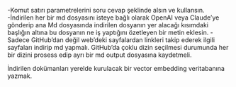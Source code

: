 -Komut satırı parametrelerini soru cevap şeklinde alsın ve kullansın.
-İndirilen her bir md dosyasını isteye bağlı olarak OpenAI veya Claude’ye gönderip ana Md dosyasında indirilen dosyanın yer alacağı kısımdaki başlığın altına bu dosyanın ne iş yaptığını özetleyen bir metin eklesin.
-Sadece GitHub’dan değil web’deki sayfalardan linkleri takip ederek ilgili sayfaları indirip md yapmalı.
GitHub’da çoklu dizin seçilmesi durumunda her bir dizini prosess edip ayrı bir md output dosyasına kaydetmeli.


İndirilen dokümanları yerelde kurulacak bir vector embedding veritabanına yazmak.